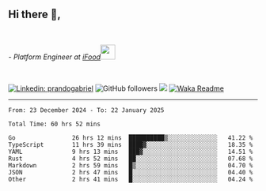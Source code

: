 <h2>Hi there  👋,</h2> </br>

<p><em>- Platform Engineer at <a href="https://www.ifood.com.br/">iFood</a><img src="https://media.giphy.com/media/WUlplcMpOCEmTGBtBW/giphy.gif" width="30"> 
</em></p></br>


[![Linkedin: prandogabriel](https://img.shields.io/badge/-prandogabriel-blue?style=flat-square&logo=Linkedin&logoColor=white&link=https://www.linkedin.com/in/prandogabriel/)](https://www.linkedin.com/in/prandogabriel)
![GitHub followers](https://img.shields.io/github/followers/prandogabriel?label=Follow&style=social)
![](https://visitor-badge.glitch.me/badge?page_id=prandogabriel.prandogabriel)
[![Waka Readme](https://github.com/prandogabriel/prandogabriel/actions/workflows/update-stats.yml.yml/badge.svg)](https://github.com/prandogabriel/prandogabriel/actions/workflows/update-stats.yml.yml)

---

<!--START_SECTION:waka-->

```golang
From: 23 December 2024 - To: 22 January 2025

Total Time: 60 hrs 52 mins

Go                26 hrs 12 mins  ██████████▒░░░░░░░░░░░░░░   41.22 %
TypeScript        11 hrs 39 mins  ████▓░░░░░░░░░░░░░░░░░░░░   18.35 %
YAML              9 hrs 13 mins   ███▓░░░░░░░░░░░░░░░░░░░░░   14.51 %
Rust              4 hrs 52 mins   ██░░░░░░░░░░░░░░░░░░░░░░░   07.68 %
Markdown          2 hrs 59 mins   █▒░░░░░░░░░░░░░░░░░░░░░░░   04.70 %
JSON              2 hrs 47 mins   █░░░░░░░░░░░░░░░░░░░░░░░░   04.40 %
Other             2 hrs 41 mins   █░░░░░░░░░░░░░░░░░░░░░░░░   04.24 %
```

<!--END_SECTION:waka-->
